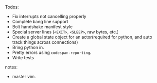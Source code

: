 Todos:
- Fix interrupts not cancelling properly
- Complete bang line support
- Bolt handshake manifest style
- Special server lines (`<EXIT>`, `<SLEEP>`, raw bytes, etc.)
- Create a global state object for an actor(required for python, and auto track things across connections)
- Bring python in.
- Pretty errors using `codespan-reporting`.
- Write tests

notes:
- master vim.
